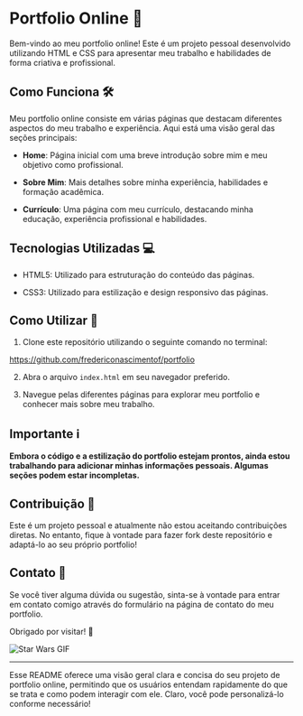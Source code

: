 # Portfolio Online 🚀

Bem-vindo ao meu portfolio online! Este é um projeto pessoal desenvolvido utilizando HTML e CSS para apresentar meu trabalho e habilidades de forma criativa e profissional.

## Como Funciona 🛠️

Meu portfolio online consiste em várias páginas que destacam diferentes aspectos do meu trabalho e experiência. Aqui está uma visão geral das seções principais:

- **Home**: Página inicial com uma breve introdução sobre mim e meu objetivo como profissional.
  
- **Sobre Mim**: Mais detalhes sobre minha experiência, habilidades e formação acadêmica.
  
- **Currículo**: Uma página com meu currículo, destacando minha educação, experiência profissional e habilidades.

## Tecnologias Utilizadas 💻

- HTML5: Utilizado para estruturação do conteúdo das páginas.
  
- CSS3: Utilizado para estilização e design responsivo das páginas.

## Como Utilizar 🚀

1. Clone este repositório utilizando o seguinte comando no terminal:

https://github.com/fredericonascimentof/portfolio


2. Abra o arquivo `index.html` em seu navegador preferido.

3. Navegue pelas diferentes páginas para explorar meu portfolio e conhecer mais sobre meu trabalho.

## Importante ℹ️

**Embora o código e a estilização do portfolio estejam prontos, ainda estou trabalhando para adicionar minhas informações pessoais. Algumas seções podem estar incompletas.**

## Contribuição 🤝

Este é um projeto pessoal e atualmente não estou aceitando contribuições diretas. No entanto, fique à vontade para fazer fork deste repositório e adaptá-lo ao seu próprio portfolio!

## Contato 📧

Se você tiver alguma dúvida ou sugestão, sinta-se à vontade para entrar em contato comigo através do formulário na página de contato do meu portfolio.

Obrigado por visitar! 🌟

![Star Wars GIF](https://media.giphy.com/media/3ohhwgjPrMTl1J1FFK/giphy.gif)

---

Esse README oferece uma visão geral clara e concisa do seu projeto de portfolio online, permitindo que os usuários entendam rapidamente do que se trata e como podem interagir com ele. Claro, você pode personalizá-lo conforme necessário!
